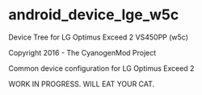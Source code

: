 # android_device_lge_w5c
Device Tree for LG Optimus Exceed 2 VS450PP (w5c)

Copyright 2016 - The CyanogenMod Project

Common device configuration for LG Optimus Exceed 2

WORK IN PROGRESS. WILL EAT YOUR CAT.
